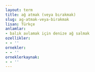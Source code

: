 ```yaml
---
layout: term
title: ağ atmak (veya bırakmak)
slug: ag-atmak-veya-birakmak
lisan: Türkçe
anlamlar:
- balık avlamak için denize ağ salmak
ozellikler:
- - ''
ornekler:
- - ''
orneklerkaynak:
- - ''
---
```

